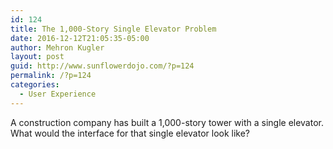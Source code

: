 ```yaml
---
id: 124
title: The 1,000-Story Single Elevator Problem
date: 2016-12-12T21:05:35-05:00
author: Mehron Kugler
layout: post
guid: http://www.sunflowerdojo.com/?p=124
permalink: /?p=124
categories:
  - User Experience
---
```

A construction company has built a 1,000-story tower with a single elevator. What would the interface for that single elevator look like?

<!--more-->

&nbsp;